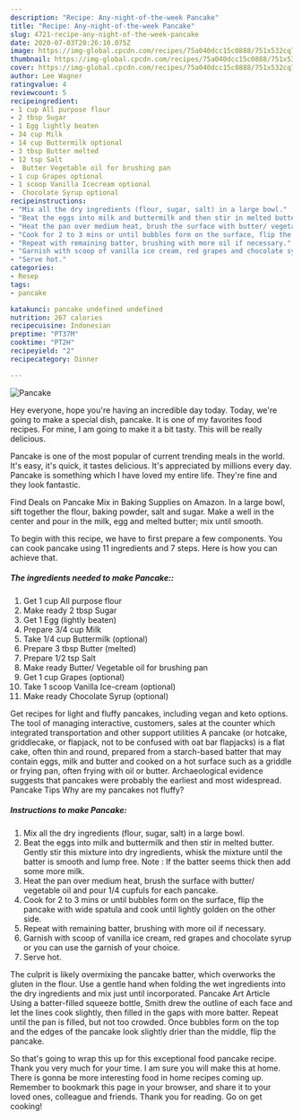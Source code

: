 ```yaml
---
description: "Recipe: Any-night-of-the-week Pancake"
title: "Recipe: Any-night-of-the-week Pancake"
slug: 4721-recipe-any-night-of-the-week-pancake
date: 2020-07-03T20:26:10.075Z
image: https://img-global.cpcdn.com/recipes/75a040dcc15c0888/751x532cq70/pancake-recipe-main-photo.jpg
thumbnail: https://img-global.cpcdn.com/recipes/75a040dcc15c0888/751x532cq70/pancake-recipe-main-photo.jpg
cover: https://img-global.cpcdn.com/recipes/75a040dcc15c0888/751x532cq70/pancake-recipe-main-photo.jpg
author: Lee Wagner
ratingvalue: 4
reviewcount: 5
recipeingredient:
- 1 cup All purpose flour
- 2 tbsp Sugar
- 1 Egg lightly beaten
- 34 cup Milk
- 14 cup Buttermilk optional
- 3 tbsp Butter melted
- 12 tsp Salt
-  Butter Vegetable oil for brushing pan
- 1 cup Grapes optional
- 1 scoop Vanilla Icecream optional
-  Chocolate Syrup optional
recipeinstructions:
- "Mix all the dry ingredients (flour, sugar, salt) in a large bowl."
- "Beat the eggs into milk and buttermilk and then stir in melted butter. Gently stir this mixture into dry ingredients, whisk the mixture until the batter is smooth and lump free. Note : If the batter seems thick then add some more milk."
- "Heat the pan over medium heat, brush the surface with butter/ vegetable oil and pour 1/4 cupfuls for each pancake."
- "Cook for 2 to 3 mins or until bubbles form on the surface, flip the pancake with wide spatula and cook until lightly golden on the other side."
- "Repeat with remaining batter, brushing with more oil if necessary."
- "Garnish with scoop of vanilla ice cream, red grapes and chocolate syrup or you can use the garnish of your choice."
- "Serve hot."
categories:
- Resep
tags:
- pancake

katakunci: pancake undefined undefined
nutrition: 267 calories
recipecuisine: Indonesian
preptime: "PT37M"
cooktime: "PT2H"
recipeyield: "2"
recipecategory: Dinner

---
```



![Pancake](https://img-global.cpcdn.com/recipes/75a040dcc15c0888/751x532cq70/pancake-recipe-main-photo.jpg)

Hey everyone, hope you're having an incredible day today. Today, we're going to make a special dish, pancake. It is one of my favorites food recipes. For mine, I am going to make it a bit tasty. This will be really delicious.

Pancake is one of the most popular of current trending meals in the world. It's easy, it's quick, it tastes delicious. It's appreciated by millions every day. Pancake is something which I have loved my entire life. They're fine and they look fantastic.

Find Deals on Pancake Mix in Baking Supplies on Amazon. In a large bowl, sift together the flour, baking powder, salt and sugar. Make a well in the center and pour in the milk, egg and melted butter; mix until smooth.


To begin with this recipe, we have to first prepare a few components. You can cook pancake using 11 ingredients and 7 steps. Here is how you can achieve that.

##### The ingredients needed to make Pancake::

1. Get 1 cup All purpose flour
1. Make ready 2 tbsp Sugar
1. Get 1 Egg (lightly beaten)
1. Prepare 3/4 cup Milk
1. Take 1/4 cup Buttermilk (optional)
1. Prepare 3 tbsp Butter (melted)
1. Prepare 1/2 tsp Salt
1. Make ready  Butter/ Vegetable oil for brushing pan
1. Get 1 cup Grapes (optional)
1. Take 1 scoop Vanilla Ice-cream (optional)
1. Make ready  Chocolate Syrup (optional)


Get recipes for light and fluffy pancakes, including vegan and keto options. The tool of managing interactive, customers, sales at the counter which integrated transportation and other support utilities A pancake (or hotcake, griddlecake, or flapjack, not to be confused with oat bar flapjacks) is a flat cake, often thin and round, prepared from a starch-based batter that may contain eggs, milk and butter and cooked on a hot surface such as a griddle or frying pan, often frying with oil or butter. Archaeological evidence suggests that pancakes were probably the earliest and most widespread. Pancake Tips Why are my pancakes not fluffy? 

##### Instructions to make Pancake:

1. Mix all the dry ingredients (flour, sugar, salt) in a large bowl.
1. Beat the eggs into milk and buttermilk and then stir in melted butter. Gently stir this mixture into dry ingredients, whisk the mixture until the batter is smooth and lump free. Note : If the batter seems thick then add some more milk.
1. Heat the pan over medium heat, brush the surface with butter/ vegetable oil and pour 1/4 cupfuls for each pancake.
1. Cook for 2 to 3 mins or until bubbles form on the surface, flip the pancake with wide spatula and cook until lightly golden on the other side.
1. Repeat with remaining batter, brushing with more oil if necessary.
1. Garnish with scoop of vanilla ice cream, red grapes and chocolate syrup or you can use the garnish of your choice.
1. Serve hot.


The culprit is likely overmixing the pancake batter, which overworks the gluten in the flour. Use a gentle hand when folding the wet ingredients into the dry ingredients and mix just until incorporated. Pancake Art Article Using a batter-filled squeeze bottle, Smith drew the outline of each face and let the lines cook slightly, then filled in the gaps with more batter. Repeat until the pan is filled, but not too crowded. Once bubbles form on the top and the edges of the pancake look slightly drier than the middle, flip the pancake. 

So that's going to wrap this up for this exceptional food pancake recipe. Thank you very much for your time. I am sure you will make this at home. There is gonna be more interesting food in home recipes coming up. Remember to bookmark this page in your browser, and share it to your loved ones, colleague and friends. Thank you for reading. Go on get cooking!
